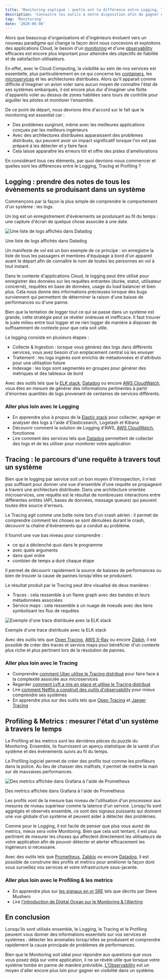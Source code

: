 ```yaml
---
title: 'Monitoring expliqué : quelle est la différence entre Logging, Tracing et Profiling?'
description: 'Connaitre les outils à notre disposition afin de gagner en visiblité dans un système Cloud et nos différents services.'
tag: 'Monitoring'
date: '2020-06-08'
---
```


Alors que beaucoup d'organisations et d'ingénieurs évoluent vers un nouveau paradigme qui change la façon dont nous concevons et exploitons des applications Cloud, le besoin d'un [monitoring](#monitoring "Qu'est-ce que le Monitoring Cloud ?") et d'une [observability](#observability "Qu'est-ce que l'observability ?") efficaces est encore plus important pour atteindre des objectifs de fiabilité et de satisfaction utilisateurs.

En effet, avec le Cloud Computing, la visibilité au sein de nos services est essentielle, plus particulièrement en ce qui concerne les [containers](#containers-and-docker "Qu'est-ce que Docker et un container ?"), les [microservices](#microservice-architecture "Qu'est-ce qu'un microservice ?") et les architectures distribuées. Alors qu'il apparait comme difficile d'imaginer un avion voler sans aucun moyen de connaître l'état de ses systèmes embarqués, il est encore plus dur d'imaginer une flotte d'appareils voler au dessus de zones habitées sans tours de contrôle pour aiguiller les pilotes et monitorer l'ensemble.

De ce point de départ, nous devrions être d'accord sur le fait que le monitoring est essentiel car :

- Des problèmes surgiront, même avec les meilleures applications conçues par les meilleurs ingénieurs
- Avec des architectures distribuées apparaissent des problèmes distribués, qui peuvent avoir un impact significatif lorsque l'on est pas préparé à les détecter et y faire face
- Cela laisse apparaître les erreurs tôt et offre des pistes d'améliorations

En considérant tous ces éléments, par quoi devrions-nous commencer et quelles sont les différences entre le Logging, Tracing et Profiling ?

## Logging : prendre des notes de tous les évènements se produisant dans un système

Commençons par la façon la plus simple de comprendre le comportement d'un système : les logs.

Un log est un enregistrement d'événements se produisant au fil du temps : une capture d'écran de quelque chose associée à une date.

![Une liste de logs affichés dans Datadog](/monitoring-explained-differences-logging-tracing-profiling/datadog-logs.jpg)

Une liste de logs affichés dans Datadog

Un manifeste de vol est un bon exemple de ce principe : on enregistre la liste de tous les passagers et membres d'équipage à bord d'un appareil avant le départ afin de connaître le nom de toutes les personnes en vol à tout instant.

Dans le contexte d'applications Cloud, le logging peut être utilisé pour enregistrer des données sur les requêtes entrantes (durée, statut, utilisateur concerné), requêtes en base de données, usage du load balancer et bien plus. Cela nous donne des informations précieuses lorsque des bugs surviennent qui permettent de déterminer la raison d'une baisse de performances ou d'une panne.

Bien que la tentation de logger tout ce qui se passe dans un système est grande, cette stratégie peut se révéler onéreuse et inefficace. Il faut trouver le juste milieu entre tout logger et ne rien logger de manière à disposer de suffisamment de contexte pour que cela soit utile.

Le logging consiste en plusieurs étapes :

- Collecte & Ingestion : lorsque vous générez des logs dans différents services, vous avez besoin d'un emplacement central où les envoyer
- Traitement : les logs ingérés sont enrichis de métadonnées et d'attributs pour une utilisation future
- Indexage : les logs sont segmentés en groupes pour générer des métriques et des tableaux de bord

Avec des outils tels que la [ELK stack](https://www.elastic.co/what-is/elk-stack), [Datadog](https://docs.datadoghq.com/logs/) ou encore [AWS CloudWatch](https://aws.amazon.com/cloudwatch/), vous êtes en mesure de générer des informations pertinentes à partir d'énormes quantités de logs provenant de centaines de services différents.

### Aller plus loin avec le Logging

- En apprendre plus à propos de la [Elastic stack](https://logz.io/learn/complete-guide-elk-stack/#intro) pour collecter, agréger et analyser des logs à l'aide d'Elasticsearch, Logstash et Kibana
- Découvrir comment la solution de Logging d'AWS, [AWS CloudWatch](https://docs.aws.amazon.com/AmazonCloudWatch/latest/monitoring/cloudwatch_architecture.html), fonctionne
- Lire comment des services tels que [Datadog](https://docs.datadoghq.com/logs/) permettent de collecter des logs et de les utiliser pour monitorer votre application

## Tracing : le parcours d'une requête à travers tout un système

Bien que le logging par service soit un bon moyen d'introspection, il n'est pas suffisant pour donner une vue d'ensemble d'une requête se propageant à travers une architecture distribuée. Dans une architecture orientée microservices, une requête est le résultat de nombreuses interactions entre différentes entités (API, bases de données, message queues) qui peuvent toutes être source d'erreurs.

Le Tracing agit comme une boîte noire lors d'un crash aérien : il permet de comprendre comment les choses se sont déroulées durant le crash, découvrir la chaîne d'évènements qui a conduit au problème.

Il fournit une vue bas niveau pour comprendre :

- ce qui a déclenché quoi dans le programme
- avec quels arguments
- dans quel ordre
- combien de temps a duré chaque étape

Il permet de découvrir rapidement la source de baisses de performances ou bien de trouver la cause de pannes lorsqu'elles se produisent.

Le résultat produit par le Tracing peut être visualisé de deux manières :

- Traces : cela ressemble à un flame graph avec des bandes et leurs métadonnées associées
- Service maps : cela ressemble à un nuage de noeuds avec des liens symbolisant les flux de requêtes

![Exemple d'une trace distribuée avec la ELK stack](/monitoring-explained-differences-logging-tracing-profiling/distributed-tracing.png)

Exemple d'une trace distribuée avec la ELK stack

Avec des outils tels que [Open Tracing](https://opentracing.io/), [AWS X-Ray](https://aws.amazon.com/xray/) ou encore [Zipkin](https://zipkin.io/), il est possible de créer des traces et service maps pour bénéficier d'un contexte plus riche et plus pertinent lors de la résolution de pannes.

### Aller plus loin avec le Tracing

- Comprendre [comment Uber utilise le Tracing distribué](https://www.youtube.com/watch?v=EW9GjQNcyzI) pour faire face à la complexité associée aux microservices
- Regarder [comment Lyft a mis en place et utilise le Tracing distribué](https://www.youtube.com/watch?v=URCLeycMrhU)
- Lire [comment Netflix a construit des outils d'observability](https://netflixtechblog.com/lessons-from-building-observability-tools-at-netflix-7cfafed6ab17) pour mieux comprendre ses systèmes
- En apprendre plus sur des outils tels que [Open Tracing](https://opentracing.io/) et [Jaeger Tracing](https://www.jaegertracing.io/)

## Profiling & Metrics : mesurer l'état d'un système à travers le temps

Le Profiling et les metrics sont les dernières pièces du puzzle du Monitoring. Ensemble, ils fournissent un aperçu statistique de la santé d'un système et des événements suivis au fil du temps.

Le Profiling logiciel permet de créer des profils tout comme les profileurs dans la police. Au lieu de chasser des malfrats, il permet de mettre la main sur de mauvaises performances.

![Des metrics affichée dans Grafana à l'aide de Prometheus](/monitoring-explained-differences-logging-tracing-profiling/metrics-and-profiling.png)

Des metrics affichée dans Grafana à l'aide de Prometheus

Les profils vont de la mesure bas niveau de l'utilisation d'un processeur aux mesures de niveau supérieur comme la latence d'un service. Lorsqu'ils sont aggrégés et observés ensemble, ce sont des signaux puissants qui donnent une vue globale d'un système et peuvent aider à détecter des problèmes.

Comme pour le Logging, il est facile de penser que plus vous aurez de metrics, mieux sera votre Monitoring. Bien que cela soit tentant, il est plus pertinent de mesurer les choses qui affectent directement les utilisateurs de votre application afin de pouvoir détecter et alerter efficacement les ingénieurs si nécessaire.

Avec des outils tels que [Prometheus](https://prometheus.io/), [Zabbix](https://www.zabbix.com/) ou encore [Datadog](https://docs.datadoghq.com/tracing/profiling/?tab=java), il est possible de construire des profils et metrics pour améliorer la façon dont vous surveillez vos services et votre infrastructure sous-jacente.

### Aller plus loin avec le Profiling & les metrics

- En apprendre plus sur [les signaux en or SRE](https://medium.com/faun/how-to-monitor-the-sre-golden-signals-1391cadc7524) tels que décrits par Steve Mushero
- Lire [l'introduction de Digital Ocean sur le Monitoring & l'Alerting](https://www.digitalocean.com/community/tutorials/an-introduction-to-metrics-monitoring-and-alerting)

## En conclusion

Lorsqu'ils sont utilisés ensemble, le Logging, le Tracing et le Profiling peuvent vous donner des informations essentiels sur vos services et systèmes : détecter les anomalies lorsqu'elles se produisent et comprendre rapidement la cause principale de problèmes de performances.

Bien que le Monitoring soit idéal pour répondre aux questions que vous vous posez déjà sur votre application, il ne se révèle utile que lorsque votre système tombe en panne de manière prévisible. [L'Observability](#observability "Qu'est-ce que l'Observability ?") est un moyen d'aller encore plus loin pour gagner en visibilité dans un système.
